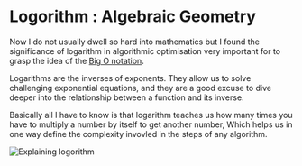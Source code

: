 # Logorithm : Algebraic Geometry

Now I do not usually dwell so hard into mathematics but I found the significance of logarithm in algorithmic optimisation very important for to grasp the idea of the [Big O notation](https://www.notion.so/Big-O-Notation-526304190435423e9e11c723afb0f96a?pvs=21).

Logarithms are the inverses of exponents. They allow us to solve challenging exponential equations, and they are a good excuse to dive deeper into the relationship between a function and its inverse.

Basically all I have to know is that logarithm teaches us how many times you have to multiply a number by itself to get another number, Which helps us in one way define the complexity invovled in the steps of any algorithm.

![Explaining logorithm](logorithm.png)
